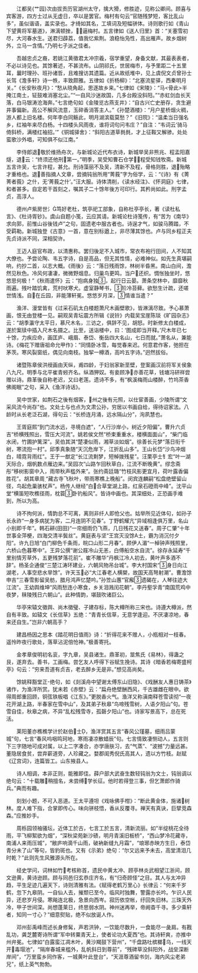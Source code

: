 <!-- { "loadSidebar": true } -->
　　江都吴{艹园}次由拔贡历官湖州太守，擒大猾，修胜迹，见称公卿间。顾喜与宾客游，四方士过从无虚日，卒以是罢官。梅村有句云“官随残梦短，客比乱山多”，虽似谐语，盖实录也。才绮如其名，工填词及短幅骈体。诗则歌行如《青山下望黄将军墓道》，淋漓顿挫，逼梅村。五言律如《送人归里》首：“关塞雪初尽，大河春水生。送君归薜荔，值我忆紫荆。浪稳怡凫性，高出雁声。故乡烟树外，立马一含情。”乃明七子派之佳者。

　　吾越忠贞之裔，若姚江黄徵君太冲宗羲，宿学重望，身备文献，其最表表者，不必以诗见也。其馀著述，不甚流布。山阴祁氏，世居梅市，与予里距二十五里耳，曩时理孙、班孙诸哲，且难搜访其遗篇。近从故纸堆中，见上虞倪文贞曾孙士长驾《澹多轩》诗一帙，丰致颇雅。五律如《折杨柳》：“北塞流星驿，西秦明月关。”《长安秋夜月》：“愁从晓角起，思逐故乡来。”七律如《宋陵》：“马<骨此>半掩江南土，钲鼓难消塞北尘。”“一自风沙迷故国，几多台殿没斜阳。”“赤虹剑血长天落，白马银涛沧海奔。”七言绝句如《金陵览古燕支井》：“自古兴亡史册存，贪生避井事偏新。高公不解风流意，玉碎香消答主人。”《孙楚酒楼》：“月户星桥烟火稠，游人都上旧名楼。何年李白同觞此，明月湖滨载莫愁？”《旧院》：“温柔当日强名乡，红袖年来尽白杨。十四楼头风雨夜，谁将词句问韦庄？”自注：“韦词云‘骑马倚斜桥，满楼红袖招。’”《铜城驿舍》：“斜阳古道草毵毵，才上征鞍又解骖。处处蛮歌沙外唱，可知俱不似江南。”

　　李侍郎退敬於维扬舟次，与新城论近代布衣诗，新城举吴非熊兆、程孟阳嘉燧，退云：“终须还他刑第一。”明季，吴受知曹石仓学，程受知钱牧斋。新城五言许吴，七言许程，甚允。刑诗藻丽不及吴，清新不及程，骨格则胜，退殆略才重格也。退善指摘人文章，尝摘钝翁所用“菁莪”字为俗学，云：“《诗》有《菁菁者莪》之什，无‘菁莪之什’。”汪大服。诗体清削，《读水经注》、《怀洞庭》七律，和者甚多。自定若干首刻之，嘱其子二十馀年後方可印行。其矜尚如此。刑字孟贞，高淳人。

　　德州卢紫房世氵笃好老杜，筑亭祀工部象，自称杜亭亭长，著《读杜私言》、《杜诗胥钞》。虞山自题小笺，云应其请。新城论杜诗笺传，有“苦为《南华》求向郭，前惟山谷後钱卢”之句，固遗老中服古者也。诗逞才气，如骏马腾踏，不受羁勒。新城独登《古意》一首，意在别标遒上，非尽薄其馀也。卢与同乡程正夫先贞诗派不同，深相契许。

　　王迈人庭官布政，以清惠称。罢归後足不入城市，常衣布袍行田间，人不知其大僚也。予尝论陶、韦五字诗，自是高品，但无其性情，必难神似。如先生真堪嗣响，约抄二首，以志大概。《雨後》云：“落日残雨馀，林树半昏黑。南山白间，澹然见秋色。冷风何凄凄，微微野烟息。归巢鸟更鸣，当户还织。惆怅独坐时，悠悠思何极！”《秋雨遣怀》云：“抱病身独，起行日云晏。萧条空林中，靡靡秋雨遍。残叶踏饥禽，荒村吠寒犬。虚室静琴书，阶冷苔藓。欲愁生计疏，还嗟世情浅。自在丘园，非能薄轩冕。悠悠岁月深，情谁当遣？”

　　渔洋、漫堂皆有《过采石矶太白楼题萧尺木画壁歌》，皆淋漓尽致。予心慕萧画，恨无由登楼一见。嗣观吴青坛震方所辑《说铃》内载吴宝崖陈琰《旷园杂志》云：“胡季瀛守太平日，慕尺木名，三访之，俱辞不见，胡怒。时新修太白楼成，遂於案牍中插入尺木名摄之。比至，送诣楼中，曰：‘图成即当开释。’尺木年已七十馀，力疾应命，画匡庐、峨眉、泰岱、衡岳四大名山，七日而就。”萧名从，兼能诗。《梅花下赠唐祖命允甲作》：“同情卧冰雪，每觉春来迟。何意君作客，弛担在茅茨。寒风裂窗纸，偶见向南枝。独挈一樽酒，高吟五字诗。”迥然拔俗。

　　诸暨陈章侯洪绶画由天纵，甫四龄，于妇翁家新垩壁，登案画汉前将军关侯象八九尺。明季与北平崔青蚓齐名。纵酒狎奴。有妾顾净亦善花草，钱塘冯研祥尝赠以诗。鼎革後自称老迟，又曰老莲。遗诗不多，有“枫溪梅雨山楼醉，竹坞茶香佛阁眠”之句，采入《渔洋诗话》。

　　吴中世家，如荆石之後有烟客，州之後有元照，以仕宦善画，少陵所谓“文采风流今尚存”也。文处士与也点为文肃公孙，穷居以书画自给，得待诏家法。八龄时从长老泛石湖，得句云：“长桥连月涌，远水隔山分”，洵夙慧也。

　　王胥庭熙“到门流水远，寻境白遮”，“人行沙岸小，树近夕阳偏”。曹升六贞吉“桥横残照出，雪压大河流”。姚若侯文然“桥束重重水，楼横面面山”，“柴门临水闭，竹圃护篱深”。吴伯其淇“楚凄似雨，湘草淡如烟”。徐善长元梦“落日衔千树，寒流抱一村”。邱季真象随“天沉危岸下，江折乱山多”。王山长岱“沙鸟冲烟白，晴霓背雨红”。王于一猷定“长江流剩梦，短棹拨残星”。汪栗亭士钅宏“叶一湖天际合，烟帆数点雁边来。”吴园次“山路乍回秋草白，江流不断晚黄”。缪念斋彤“移树影窗中入，雨带秋声槛外来”。张约斋廷璐“竹枝风影更宜月，荷叶露香偏胜花”。胡其章周“藏古寺飞秋叶，带雨寒樵上晚船”。闵宾连麟嗣“松盘绝壁留山径，鸟起危巢骇杖声”。杨传人继经“白合草堂湖上路，红泉石磴雨中峰”。沈平山堂“横笛短吹樵径雨，枕蓑卧钓船风”。皆诗中画也。其深细处，正恐画手难到，所以为高。

　　诗不拘何派，情韵总不可离，离则非纤人即伧父也。姑举所见近体句，如孙子长永祚“一身多病犹为客，二月连阴不见春”。丁野鹤耀亢“异域相逢俱万里，名山小别即千年”。韩石耕{田田}“一帘细雨仍飞燕，几日残花又送春”。周子ㄈ肇“十年世事全萍梗，四海交清半鬓丝”。黄庭表与坚“王宫灭没馀А土，霸为消沉付夕阳”。许九日旭“白门柳色千条雨，皖口山形二月春”。顾伊人湄“一棹钟声残照里，六桥山色暮寒中”。王异公撰“谢公屐冷山无恙，白傅船空水自流”。徐存永延寿“千里别情芳草外，五更残梦落花前”。崔不雕华“丹枫江冷人初去，黄叶声多酒不辞”。杨圣企通俊“三楚江涛环建业，六朝风物吊台城”。李大村国宋“身日向江湖老，人事空悲水旱馀”。许天玉必“大江春老人横槊，故国天高弩射潮”。曹澹馀申吉“三春雪影留吴舫，腊月鸿声忆楚吟。”孙笠山蕙“官廨遗碣在，人琴往迹大江流”。王幼舆维坤“风雨愁连小寒食，乡关泪溅闰花朝”。李丹壑孚青“南国荒鸡中夜梦，秣陵残日六朝山”。此种情韵，堪鼓吹诸巨公。

　　华亭宋辕文徵舆、尚木徵璧、子建存标，陈大樽所称三宋也。诗遵大樽派，然自有丰致。如辕文《长信草》五绝：“青青长信草，无意学逢迎。不厌凄凉地，春来还自生。”岂非六朝高手？

　　建昌杨因之思本《踏花明日值雨》诗：“折得花来不赠人，小瓶相对一枝春。遥怜昨夜行歌处，落草沾泥倍怆神。”极善寄托。

　　金孝章俊明初名衮，字九章，吴县诸生。鼎革初，筮焦氏《易林》，得蛊之艮，遂弃去。善书，工画梅。尝乞友人呼得下谷赋生挽诗。其诗《暗香若梅寄盛柯亭》句云：“穷来吾道有贞吉，老去醉乡无是非。”想见高尚矣。

　　馀姚释豁堂正绝句，如《剡溪舟中望谢太傅东山旧隐》、《戏酬友人惠日铸茶》诸作，为渔洋所赏。犹未若《赤壁》云：“扁舟绝壁酬西风，千古雄雌在眼中。欲得周郎重回顾，铜弦铁板唱《江东》。”更脱香火气。渔洋又称滇南释苍雪读彻“一夜花开湖上路，半春家在雪中山”，及其弟子秋皋“鸟啼残雪树，人语夕阳山”句。苍雪自佳，秋皋之病，不异“乱松残雪寺，孤磬夕阳山”也。诗家写景高下，总在死活。

　　莱阳董亦樵樵学计於赵伯士，渔洋赏其五言“春风公瑾墓，细雨吕蒙城”句，七言“春风呜咽鸣珂地，寒雨凄凉散蜡辰”句。七言情致凄恻动人，五言则下三字随地可成对属，以上二字凑合，亦学唐肤习，去“气蒸”、“波撼”力量远甚。董隐居食贫，尝弃薪道旁，人珍藏之。婺郡闺秀倪氏高其人，遗以方竹枝。赵赋《辽宫词》，连篇皆工。山东掖县人。

　　诗人相调，本非正则，能雅即佳。薛户部大武奋生数轻钝翁为文士，钝翁调以绝句云：“十载雕稍擅名，未尝缚学长征。他时若得登三事，但乞萧郎作骑兵。”典而有趣。

　　刻划小题，不可入恶道。王太平遵坦《戏咏佛手柑》：“断此黄金体，施诸树林。度人难下指，合掌即传心。味向骈枝悟，香从反覆寻。禅天有真诀，巨擘竞森森。”应推妙手。

　　周栎园领袖骚坛，近体工於古，七言工於五言，清新流丽。如“半绽桃花全待雨，平飞柳絮欲为烟”，“深秋梁苑新沙碛，明月青溪旧板桥”，“西山梦冷花藏寺，南浦人来雨压城”，“敝庐响滴千山雨，破衲新缝九月霜”，“琅琊赤映方生日，泰岱青分未了山”等句，皆豹斑也。又有《示弟》绝句：“尔又远来予未去，高堂清泪几时乾？”此则先生风雅源头所在。

　　经史学问，词林如竹考核称首，遗民中黄太冲、顾亭林炎武相望江浙间，顾文逊黄，黄诗逊顾。顾与同邑归玄恭庄齐名，有“归奇顾怪”之目。其人与太冲异趋，平生足迹几遍天下，诗则清雅有法。《赋得老鹤万里心》长律云：“何来千岁鹤，忽下九皋阴。一自仙人去，摧颓已至今。临风时独舞，警露亦长吟。乍识人民异，还悲岁月侵。寒飚连北极，急景向西岑。寂历依空帐，纡回失旧林。三珠天外冷，甲子世间深。尚想蓬莱日，终思弱水阴。神州迷再举，帝阙杳千寻。多少乘轩者，知同一寸心？”细意熨贴，绝不似放诞人作。

　　邓州彭禹峰而述长身修髯，声若洪钟，一饮能尽数升，一食能尽一彘肩。有戡乱功，龚芝麓寄诗所谓“军中转粟青天上，使者论功大夏西”也。其诗轩爽，亦推中州弁冕。七律如“白露蛮江凋木叶，黄沙羯鼓下营州”，“千盘路吐槟榔乌，一线天开毒瑁池”，“隔岸春城来槛外，乱帆斜日到尊前”，“残碑草没斜阳外，战垒深断岸间”，“万里蛮乡同作客，一城黄叶此登台”，“天涯尊酒留书剑，海内风尘老弟兄”，纸上英气勃勃。

